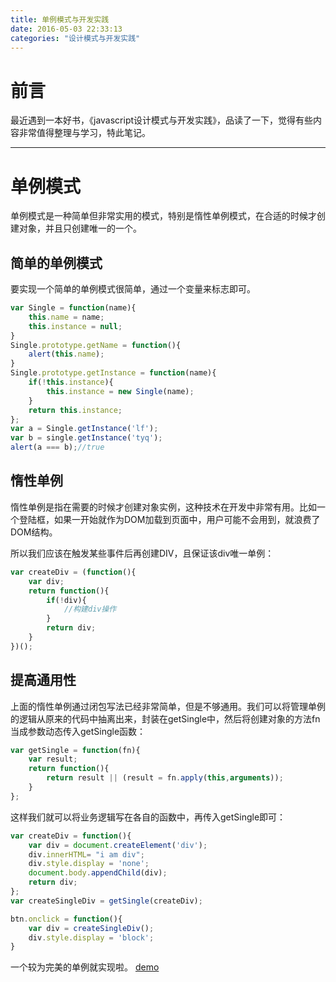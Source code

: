 ```yaml
---
title: 单例模式与开发实践
date: 2016-05-03 22:33:13
categories: "设计模式与开发实践"
---
```


# **前言**

最近遇到一本好书，《javascript设计模式与开发实践》，品读了一下，觉得有些内容非常值得整理与学习，特此笔记。

---

# **单例模式**

单例模式是一种简单但非常实用的模式，特别是惰性单例模式，在合适的时候才创建对象，并且只创建唯一的一个。

## **简单的单例模式**

要实现一个简单的单例模式很简单，通过一个变量来标志即可。

``` javascript
var Single = function(name){
	this.name = name;
	this.instance = null;
}
Single.prototype.getName = function(){
	alert(this.name);
}
Single.prototype.getInstance = function(name){
	if(!this.instance){
		this.instance = new Single(name);
	}
	return this.instance;
};
var a = Single.getInstance('lf');
var b = single.getInstance('tyq');
alert(a === b);//true
```

## **惰性单例**
惰性单例是指在需要的时候才创建对象实例，这种技术在开发中非常有用。比如一个登陆框，如果一开始就作为DOM加载到页面中，用户可能不会用到，就浪费了DOM结构。

所以我们应该在触发某些事件后再创建DIV，且保证该div唯一单例：

``` javascript
var createDiv = (function(){
	var div;
	return function(){
		if(!div){
			//构建div操作
		}
		return div;
	}
})();
```

## **提高通用性**

上面的惰性单例通过闭包写法已经非常简单，但是不够通用。我们可以将管理单例的逻辑从原来的代码中抽离出来，封装在getSingle中，然后将创建对象的方法fn当成参数动态传入getSingle函数：

``` javascript
var getSingle = function(fn){
	var result;
	return function(){
		return result || (result = fn.apply(this,arguments));
	}
};
```

这样我们就可以将业务逻辑写在各自的函数中，再传入getSingle即可：
``` javascript
var createDiv = function(){
	var div = document.createElement('div');
	div.innerHTML= "i am div";
	div.style.display = 'none';
	document.body.appendChild(div);
	return div;
};
var createSingleDiv = getSingle(createDiv);

btn.onclick = function(){
	var div = createSingleDiv();
	div.style.display = 'block';
}

```

一个较为完美的单例就实现啦。
[demo](/demo/pagesDemo/getSingle.html)